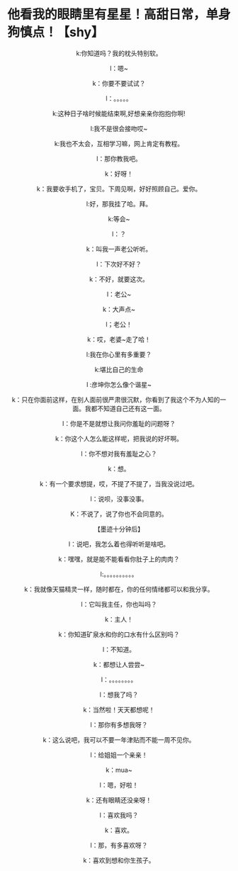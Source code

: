 <!DOCTYPE html>
<html lang="en">
<head>
    <meta charset="UTF-8">
    <title>高甜日常</title>
    <style type="text/css">
        p {text-align: center}
        </style>
</head>
<body>
<h1>他看我的眼睛里有星星！高甜日常，单身狗慎点！【shy】</h1>
<p>
k:你知道吗？我的枕头特别软。
</p>
   <p> l：嗯~</p>
   <p> k：你要不要试试？</p>
   <p> l：。。。。。</p>
    <p>
        k:这种日子啥时候能结束啊,好想亲亲你抱抱你啊!</p>
   <p> l:我不是很会接吻哎~</p>
       <p> k:我也不太会，互相学习嘛，网上肯定有教程。</p>
       <p> l：那你教我吧。</p>
       <p> k：好呀！ </p>
     <p>k：我要收手机了，宝贝。下周见啊，好好照顾自己。爱你。</p>
        <p> l:好，那我挂了哈。拜。</p>
        <p> k:等会~</p>
        <p> l：？</p>
        <p> k：叫我一声老公听听。</p>
        <p> l：下次好不好？</p>
         <p>k：不好，就要这次。</p>
        <p> l：老公~</p>
         <p>k：大声点~</p>
        <p> l；老公！</p>
         <p>k：哎，老婆~走了哈！</p>
    <p>l:我在你心里有多重要？</p>
      <p>  k:堪比自己的生命</p>
    <p>l
        :彦坤你怎么像个谐星~</p>
<p>k：只在你面前这样，在别人面前很严肃很沉默，你看到了我这个不为人知的一面。我都不知道自己还有这一面。</p>
    <p>l：你是不是就想让我问你羞耻的问题呀？</p>
       <p> k：你这个人怎么能这样呢，把我说的好坏啊。</p>
      <p>  l：你不想对我有羞耻之心？</p>
       <p> k：想。</p>
    <p>k：有一个要求想提，哎，不提了不提了，当我没说过吧。</p>
      <p>  l：说呗，没事没事。</p>
      <p>  K：不说了，说了你也不会同意的。</p>
       <p> 【墨迹十分钟后】</p>
      <p>  l：说吧，我怎么着也得听听是啥吧。</p>
       <p> k：嘿嘿，就是能不能看看你肚子上的肉肉？</p>
       <p> l:。。。。。。。。。。</p>
     <p>k：我就像天猫精灵一样，随时都在，你的任何情绪都可以和我分享。</p>
      <p>   l：它叫我主任，你也叫吗？</p>
      <p>   k：主人！</p>
    <p>k：你知道矿泉水和你的口水有什么区别吗？</p>
<p>l：不知道。</p>
<p>k：都想让人尝尝~
       <p> l：。。。。。。。。</p>
      <p>l：想我了吗？</p>
         <p> k：当然啦！天天都想呢！</p>
         <p> l：那你有多想我呀？</p>
        <p>  k：这么说吧，我可以不要一年津贴而不能一周不见你。   </p>
    <p>l：给姐姐一个亲亲！</p>
       <p> k：mua~</p>
       <p> l：嗯，好啦！</p>
       <p> k：还有眼睛还没亲呀！ </p>
    <p>l：喜欢我吗？</p>
       <p> k：喜欢。</p>
       <p> l：那，有多喜欢呀？</p>
       <p> k：喜欢到想和你生孩子。 </p>
        
         
         
         
         
         
         
         
         
         
         


</body>
</html>

